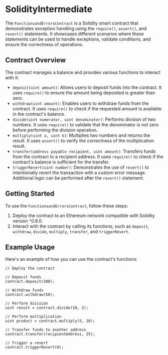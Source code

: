 # SolidityIntermediate

The `FunctionsandErrorsContract` is a Solidity smart contract that demonstrates exception handling using the `require()`, `assert()`, and `revert()` statements. It showcases different scenarios where these statements can be used to handle exceptions, validate conditions, and ensure the correctness of operations.

## Contract Overview

The contract manages a balance and provides various functions to interact with it:

- `deposit(uint amount)`: Allows users to deposit funds into the contract. It uses `require()` to ensure the amount being deposited is greater than zero.
- `withdraw(uint amount)`: Enables users to withdraw funds from the contract. It uses `require()` to check if the requested amount is available in the contract's balance.
- `divide(uint numerator, uint denominator)`: Performs division of two numbers. It uses `require()` to validate that the denominator is not zero before performing the division operation.
- `multiply(uint a, uint b)`: Multiplies two numbers and returns the result. It uses `assert()` to verify the correctness of the multiplication result.
- `transfer(address payable recipient, uint amount)`: Transfers funds from the contract to a recipient address. It uses `require()` to check if the contract's balance is sufficient for the transfer.
- `triggerRevert(uint number)`: Demonstrates the use of `revert()` to intentionally revert the transaction with a custom error message. Additional logic can be performed after the `revert()` statement.

## Getting Started

To use the `FunctionsandErrorsContract`, follow these steps:

1. Deploy the contract to an Ethereum network compatible with Solidity version ^0.8.0.
2. Interact with the contract by calling its functions, such as `deposit`, `withdraw`, `divide`, `multiply`, `transfer`, and `triggerRevert`.

## Example Usage

Here's an example of how you can use the contract's functions:

```solidity
// Deploy the contract

// Deposit funds
contract.deposit(100);

// Withdraw funds
contract.withdraw(50);

// Perform division
uint result = contract.divide(10, 2);

// Perform multiplication
uint product = contract.multiply(5, 10);

// Transfer funds to another address
contract.transfer(recipientAddress, 25);

// Trigger a revert
contract.triggerRevert(0);
